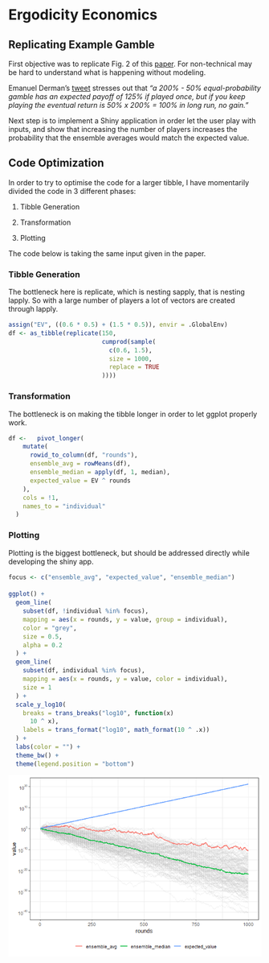 
<!-- README.md is generated from README.Rmd. Please edit that file -->

# Ergodicity Economics

## Replicating Example Gamble

First objective was to replicate Fig. 2 of this
[paper](https://rdcu.be/cS2t3). For non-technical may be hard to
understand what is happening without modeling.

Emanuel Derman’s
[tweet](https://twitter.com/EmanuelDerman/status/1532473709239455745)
stresses out that *“a 200% - 50% equal-probability gamble has an
expected payoff of 125% if played once, but if you keep playing the
eventual return is 50% x 200% = 100% in long run, no gain.”*

Next step is to implement a Shiny application in order let the user play
with inputs, and show that increasing the number of players increases
the probability that the ensemble averages would match the expected
value.

## Code Optimization

In order to try to optimise the code for a larger tibble, I have
momentarily divided the code in 3 different phases:

1.  Tibble Generation

2.  Transformation

3.  Plotting

The code below is taking the same input given in the paper.

### Tibble Generation

The bottleneck here is replicate, which is nesting sapply, that is
nesting lapply. So with a large number of players a lot of vectors are
created through lapply.

``` r
assign("EV", ((0.6 * 0.5) + (1.5 * 0.5)), envir = .GlobalEnv)
df <- as_tibble(replicate(150,
                          cumprod(sample(
                            c(0.6, 1.5),
                            size = 1000,
                            replace = TRUE
                          ))))
```

### Transformation

The bottleneck is on making the tibble longer in order to let ggplot
properly work.

``` r
df <-   pivot_longer(
    mutate(
      rowid_to_column(df, "rounds"),
      ensemble_avg = rowMeans(df),
      ensemble_median = apply(df, 1, median),
      expected_value = EV ^ rounds
    ),
    cols = !1,
    names_to = "individual"
  )
```

### Plotting

Plotting is the biggest bottleneck, but should be addressed directly
while developing the shiny app.

``` r
focus <- c("ensemble_avg", "expected_value", "ensemble_median")

ggplot() +
  geom_line(
    subset(df, !individual %in% focus),
    mapping = aes(x = rounds, y = value, group = individual),
    color = "grey",
    size = 0.5,
    alpha = 0.2
  ) +
  geom_line(
    subset(df, individual %in% focus),
    mapping = aes(x = rounds, y = value, color = individual),
    size = 1
  ) +
  scale_y_log10(
    breaks = trans_breaks("log10", function(x)
      10 ^ x),
    labels = trans_format("log10", math_format(10 ^ .x))
  ) +
  labs(color = "") +
  theme_bw() +
  theme(legend.position = "bottom")
```

![](README-unnamed-chunk-4-1.png)<!-- -->
